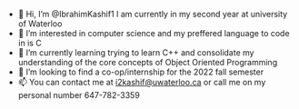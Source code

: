 - 👋 Hi, I’m @IbrahimKashif1 I am currently in my second year at university of Waterloo
- 👀 I’m interested in computer science and my preffered language to code in is C
- 🌱 I’m currently learning trying to learn C++ and consolidate my understanding of the core concepts of Object Oriented Programming
- 💞️ I’m looking to find a co-op/internship for the 2022 fall semester
- 📫 You can contact me at i2kashif@uwaterloo.ca or call me on my personal number 647-782-3359

<!---
IbrahimKashif1/IbrahimKashif1 is a ✨ special ✨ repository because its `README.md` (this file) appears on your GitHub profile.
You can click the Preview link to take a look at your changes.
--->
